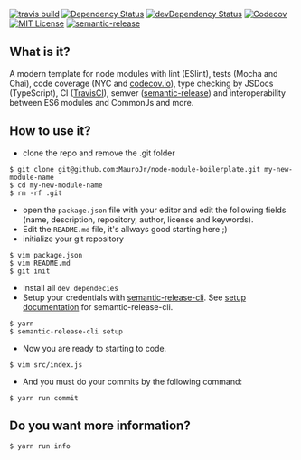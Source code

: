 [![travis build](https://img.shields.io/travis/MauroJr/node-module-boilerplate.svg?style=flat)](https://travis-ci.org/MauroJr/node-module-boilerplate)
[![Dependency Status](https://david-dm.org/MauroJr/node-module-boilerplate.svg?theme=shields.io)](https://david-dm.org/MauroJr/node-module-boilerplate)
[![devDependency Status](https://david-dm.org/MauroJr/node-module-boilerplate/dev-status.svg?theme=shields.io)](https://david-dm.org/MauroJr/node-module-boilerplate#info=devDependencies)
[![Codecov](https://img.shields.io/codecov/c/github/MauroJr/node-module-boilerplate.svg)]()
[![MIT License](https://img.shields.io/github/license/MauroJr/node-module-boilerplate.svg?style=flat)](http://opensource.org/licenses/MIT)
[![semantic-release](https://img.shields.io/badge/%20%20%F0%9F%93%A6%F0%9F%9A%80-semantic--release-e10079.svg?style=flat)](https://github.com/semantic-release/semantic-release)

## What is it?

A modern template for node modules with lint (ESlint), tests (Mocha and Chai), code coverage (NYC and [codecov.io](https://codecov.io)), type checking by JSDocs (TypeScript), CI ([TravisCI](https://travis-ci.org/)), semver ([semantic-release](https://github.com/semantic-release/semantic-release)) and interoperability between ES6 modules and CommonJs and more.


## How to use it?

* clone the repo and remove the .git folder
```Shell
$ git clone git@github.com:MauroJr/node-module-boilerplate.git my-new-module-name
$ cd my-new-module-name
$ rm -rf .git
```
* open the `package.json` file with your editor and edit the following fields (name, description, repository, author, license and keywords).
* Edit the `README.md` file, it's allways good starting here ;)
* initialize your git repository
```Shell
$ vim package.json
$ vim README.md
$ git init
```
* Install all `dev dependecies`
* Setup your credentials with [semantic-release-cli](https://github.com/semantic-release/semantic-release). See [setup documentation](https://github.com/semantic-release/semantic-release#setup) for semantic-release-cli.
```Shell
$ yarn
$ semantic-release-cli setup
```
* Now you are ready to starting to code.
```Shell
$ vim src/index.js
```
* And you must do your commits by the following command:
```Shell
$ yarn run commit
```

## Do you want more information?

```Shell
$ yarn run info
```
